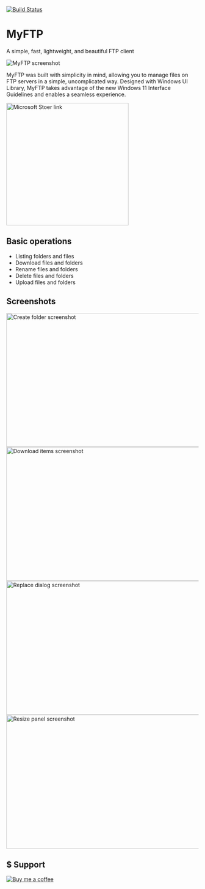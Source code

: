[![Build Status](https://dev.azure.com/luandersonn/MyFTP/_apis/build/status/luandersonn.MyFTP?branchName=main)](https://dev.azure.com/luandersonn/MyFTP/_build/latest?definitionId=11&branchName=main)

# MyFTP

A simple, fast, lightweight, and beautiful FTP client


![MyFTP screenshot](https://luandersonn.com/images/myftp/myftp-light.png)

MyFTP was built with simplicity in mind, allowing you to manage files on FTP servers in a simple, uncomplicated way.
Designed with Windows UI Library, MyFTP takes advantage of the new Windows 11 Interface Guidelines and enables a seamless experience.

<a href="https://www.microsoft.com/store/apps/9nwzsp0xcmhc"><img  src="https://luandersonn.com/images/microsoft-store.png" alt="Microsoft Stoer link" width="320" loading="lazy" /></a>

## Basic operations
- Listing folders and files
- Download files and folders
- Rename files and folders
- Delete files and folders
- Upload files and folders

## Screenshots

<img src="https://luandersonn.com/images/myftp/screenshots/create-folder-screenshot.png" alt="Create folder screenshot" width="600" height="350" loading="lazy" />
<img src="https://luandersonn.com/images/myftp/screenshots/download-items-screenshot.png" alt="Download items screenshot" width="600" height="350" loading="lazy" />
<img src="https://luandersonn.com/images/myftp/screenshots/replace-dialog-screenshot.png" alt="Replace dialog screenshot" width="600" height="350" loading="lazy" />
<img src="https://luandersonn.com/images/myftp/screenshots/resize-panel-screenshot.png" alt="Resize panel screenshot" width="600" height="350" loading="lazy" />
                    
## $ Support
<a href="https://www.buymeacoffee.com/luandersonn1">![Buy me a coffee](https://luandersonn.com/images/buymeacoffee-banner.svg)</a>
